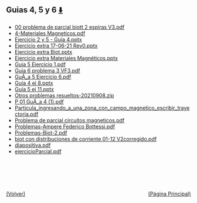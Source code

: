 
<html>
<body>
<h2>Guias 4, 5 y 6 <a href="https://downgit.github.io/#/home?url=https://github.com/Apuntes-FIUBA/Apuntes-Electronica/tree/main/82 - Física/8202 - Fisica II/Guias de Problemas/Material y Soluciones/Guias 4, 5 y 6" style="font-size:20px">  ⬇️ </a></h2>
<ul>
    <li><a href="00 problema de parcial biott 2 espiras V3.pdf">00 problema de parcial biott 2 espiras V3.pdf</a></li>
    <li><a href="4-Materiales Magneticos.pdf">4-Materiales Magneticos.pdf</a></li>
    <li><a href="Ejercicio 2 y 5 - Guía 4.pptx">Ejercicio 2 y 5 - Guía 4.pptx</a></li>
    <li><a href="Ejercicio extra 17-06-21 Rev0.pptx">Ejercicio extra 17-06-21 Rev0.pptx</a></li>
    <li><a href="Ejercicio extra Biot.pptx">Ejercicio extra Biot.pptx</a></li>
    <li><a href="Ejercicio extra Materiales Magnéticos.pptx">Ejercicio extra Materiales Magnéticos.pptx</a></li>
    <li><a href="Guia 5 Ejercicio 1.pdf">Guia 5 Ejercicio 1.pdf</a></li>
    <li><a href="Guia 6 problema 3 VF3.pdf">Guia 6 problema 3 VF3.pdf</a></li>
    <li><a href="GuÃ_a 5 Ejercicio 6.pdf">GuÃ_a 5 Ejercicio 6.pdf</a></li>
    <li><a href="Guía 4 ej 8.pptx">Guía 4 ej 8.pptx</a></li>
    <li><a href="Guía 5 ej 11.pptx">Guía 5 ej 11.pptx</a></li>
    <li><a href="Otros problemas resueltos-20210908.zip">Otros problemas resueltos-20210908.zip</a></li>
    <li><a href="P 01 GuÃ_a 4 (1).pdf">P 01 GuÃ_a 4 (1).pdf</a></li>
    <li><a href="Particula_ingresando_a_una_zona_con_campo_magnetico_escribir_trayectoria.pdf">Particula_ingresando_a_una_zona_con_campo_magnetico_escribir_trayectoria.pdf</a></li>
    <li><a href="Problema de parcial circuitos magneticos.pdf">Problema de parcial circuitos magneticos.pdf</a></li>
    <li><a href="Problemas-Ampere Federico Bottessi.pdf">Problemas-Ampere Federico Bottessi.pdf</a></li>
    <li><a href="Problemas-Biot-2.pdf">Problemas-Biot-2.pdf</a></li>
    <li><a href="biot con distribuciones de corriente 01-12 V2corregido.pdf">biot con distribuciones de corriente 01-12 V2corregido.pdf</a></li>
    <li><a href="diapositiva.pdf">diapositiva.pdf</a></li>
    <li><a href="ejercicioParcial.pdf">ejercicioParcial.pdf</a></li>
</ul>
</body>
</html>






<br><br><br><br><br><a href="../" style="float: left">(Volver)</a> <a href="https://apuntes-fiuba.github.io/Apuntes-Electronica" style="float: right">(Página Principal)</a>
